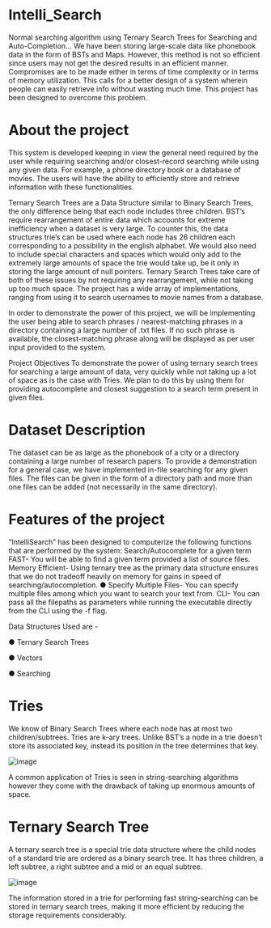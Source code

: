 # Intelli_Search
Normal searching algorithm using Ternary Search Trees for Searching and Auto-Completion...
We have been storing large-scale data like phonebook data in the form of BSTs and Maps. However, this method is not so efficient since users may not get the desired results in an efficient manner. Compromises are to be made either in terms of time complexity or in terms of memory utilization.
This calls for a better design of a system wherein people can easily retrieve info without wasting much time. 
This project has been designed to overcome this problem. 
# About the project 
This system is developed keeping in view the general need required by the user while requiring searching and/or closest-record searching while using any given data. For example, a phone directory book or a database of movies. The users will have the ability to efficiently store and retrieve information with these functionalities. 

Ternary Search Trees are a Data Structure similar to Binary Search Trees, the only difference being that each node includes three children. BST’s require rearrangement of entire data which accounts for extreme inefficiency when a dataset is very large. To counter this, the data structures trie’s can be used where each node has 26 children each corresponding to a possibility in the english alphabet. We would also need to include special characters and spaces which would only add to the extremely large amounts of space the trie would take up, be it only in storing the large amount of null pointers. Ternary Search Trees take care of both of these issues by not requiring any rearrangement, while not taking up too much space.
The project has a wide array of implementations, ranging from using it to search usernames to movie names from a database.

In order to demonstrate the power of this project, we will be implementing the user being able to search phrases / nearest-matching phrases in a directory containing a large number of .txt files.
If no such phrase is available, the closest-matching phrase along will be displayed as per user input provided to the system. 

Project Objectives 
To demonstrate the power of using ternary search trees for searching a large amount of data, very quickly while not taking up a lot of space as is the case with Tries. We plan to do this by using them for providing autocomplete and closest suggestion to a search term present in given files.

# Dataset Description

The dataset can be as large as the phonebook of a city or a directory containing a large number of research papers. To provide a demonstration for a general case, we have implemented in-file searching for any given files. The files can be given in the form of a directory path and more than one files can be added (not necessarily in the same directory).
# Features of the project 
“IntelliSearch” has been designed to computerize the following functions that are performed by the system: 
Search/Autocomplete for a given term FAST- You will be able to find a given term provided a list of source files.
Memory Efficient- Using ternary tree as the primary data structure ensures that we do not tradeoff heavily on memory for gains in speed of searching/autocompletion.
● Specify Multiple Files- You can specify multiple files among which you want to search your text from.
CLI- You can pass all the filepaths as parameters while running the executable directly from the CLI using the -f flag.
 
Data Structures Used are -

● Ternary Search Trees

● Vectors

● Searching

# Tries
We know of Binary Search Trees where each node has at most two children/subtrees. Tries are k-ary trees. Unlike BST’s a node in a trie doesn’t store its associated key, instead 	its position in the tree determines that key.


![image](https://user-images.githubusercontent.com/97532274/204037782-41196463-cdd6-45fd-a048-f3b402b2dc82.png)

A common application of Tries is seen in string-searching algorithms however they come with the drawback of taking up enormous amounts of space.






# Ternary Search Tree
A ternary search tree is a special trie data structure where the child nodes of a standard trie are ordered as a binary search tree. It has three children, a left subtree, a right subtree and a mid or an equal subtree.


![image](https://user-images.githubusercontent.com/97532274/204038271-85389394-9bca-49c4-9484-a95a43e5afe8.png)

The information stored in a trie for performing fast string-searching can be stored in ternary search trees, making it more efficient by reducing the storage requirements considerably.
